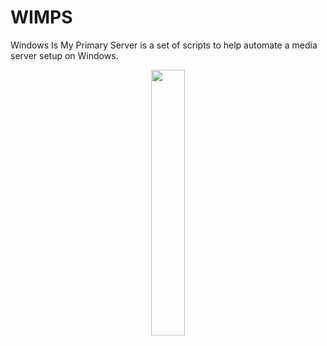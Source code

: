 # WIMPS
Windows Is My Primary Server is a set of scripts to help automate a media server setup on Windows.

<p align="center" width="100%">
    <img width="33%" src="![135040](https://user-images.githubusercontent.com/65569846/214493355-d69ce673-ad72-4820-9fa9-6520b96fdf21.png)"
